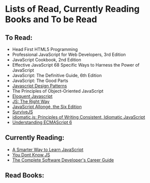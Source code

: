 # Lists of Read, Currently Reading Books and To be Read

## To Read:
- Head First HTML5 Programming
- Professional JavaScript for Web Developers, 3rd Edition
- JavaScript Cookbook, 2nd Edition
- Effective JavaScript 68 Specific Ways to Harness the Power of JavaScript
- JavaScript: The Definitive Guide, 6th Edition
- JavaScript: The Good Parts
- [Javascript Design Patterns](http://www.addyosmani.com/resources/essentialjsdesignpatterns/book/)
- The Principles of Object-Oriented JavaScript
- [Eloquent Javascript](http://eloquentjavascript.net/)
- [JS: The Right Way](jstherightway.org)
- [JavaScript Allongé, the Six Edition](https://leanpub.com/javascriptallongesix/read)
- [SurviveJS](https://survivejs.com)
- [idiomatic.js: Principles of Writing Consistent, Idiomatic JavaScript](https://github.com/rwaldron/idiomatic.js)
- [Understanding ECMAScript 6](https://leanpub.com/understandinges6/read/)


## Currently Reading:
- [A Smarter Way to Learn JavaScript](https://www.amazon.com/Smarter-JavaScript-tech-assisted-approach-requires/dp/1497408180/ref=tmm_pap_swatch_0)
- [You Dont Know JS](https://github.com/getify/You-Dont-Know-JS)
- [The Complete Software Developer's Career Guide](https://simpleprogrammer.com/products/careerguide/)


## Read Books: